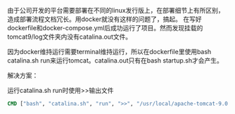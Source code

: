 由于公司开发的平台需要部署在不同的linux发行版上，在部署细节上有所区别，造成部署流程文档冗长。用docker就没有这样的问题了，搞起。
在写好dockerfile和docker-compose.yml后成功运行了项目。然而发现挂载的tomcat9/log文件夹内没有catalina.out文件。

因为docker维持运行需要terminal维持运行，所以在dockerfile里使用bash catalina.sh run来运行tomcat。catalina.out只有在bash startup.sh才会产生。

解决方案：

运行catalina.sh run时使用>>输出文件

```dockerfile
CMD ["bash", "catalina.sh", "run", ">>", "/usr/local/apache-tomcat-9.0.27/logs/catalina.out", "2>&1"]
```

